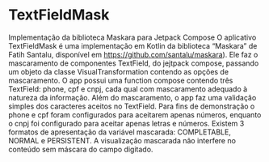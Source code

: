 # TextFieldMask
Implementação da biblioteca Maskara para Jetpack  Compose
O aplicativo TextFieldMask é uma implementação em Kotlin da biblioteca “Maskara” de Fatih Santalu, disponível em https://github.com/santalu/maskara). 
Ele faz o mascaramento de componentes TextField, do jejtpack compose, passando um objeto da classe VisualTransformation contendo as opções de mascaramento.
O app possui uma function compose contendo três TextField: phone,  cpf e cnpj, cada qual com mascaramento adequado à natureza da informação.
Além do mascaramento, o app faz uma validação simples dos caracteres aceitos no TextField. Para fins de demonstração o phone e cpf foram configurados para aceitarem apenas números, enquanto o cnpj foi configurado para aceitar apenas letras e números.
Existem 3 formatos de apresentação da variável mascarada: COMPLETABLE, NORMAL e PERSISTENT. 
A visualização mascarada não interfere no conteúdo sem máscara do campo digitado.
